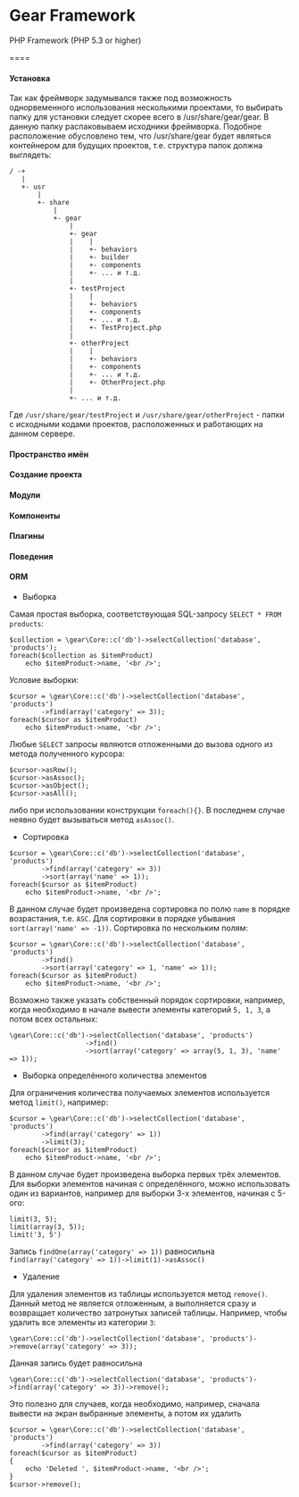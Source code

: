 Gear Framework
====

PHP Framework (PHP 5.3 or higher)

====

#### Установка

Так как фреймворк задумывался также под возможность однорвеменного использования несколькими проектами, то выбирать папку для установки следует скорее всего в /usr/share/gear/gear. В данную папку распаковываем исходники фреймворка.
Подобное расположение обусловлено тем, что /usr/share/gear будет являться контейнером для будущих проектов, т.е. структура папок должна выглядеть:

```
/ -+
   |
   +- usr
       |
       +- share
           |
           +- gear
               |
               +- gear
               |    |
               |    +- behaviors
               |    +- builder
               |    +- components
               |    +- ... и т.д.
               |
               +- testProject
               |    |
               |    +- behaviors
               |    +- components
               |    +- ... и т.д.
               |    +- TestProject.php
               |
               +- otherProject
               |    |
               |    +- behaviors
               |    +- components
               |    +- ... и т.д.
               |    +- OtherProject.php
               |
               +- ... и т.д.
```
Где
`/usr/share/gear/testProject` и `/usr/share/gear/otherProject` - папки с исходными кодами проектов, расположенных и работающих на данном сервере.

#### Пространство имён

#### Создание проекта

#### Модули

#### Компоненты

#### Плагины

#### Поведения

#### ORM

* Выборка

Самая простая выборка, соответствующая SQL-запросу `SELECT * FROM products`:

```
$collection = \gear\Core::c('db')->selectCollection('database', 'products');
foreach($collection as $itemProduct)
    echo $itemProduct->name, '<br />';
```
Условие выборки:
 
```
$cursor = \gear\Core::c('db')->selectCollection('database', 'products')
        ->find(array('category' => 3));
foreach($cursor as $itemProduct)
    echo $itemProduct->name, '<br />';
```

Любые `SELECT` запросы являются отложенными до вызова одного из метода полученного курсора:

```
$cursor->asRow();
$cursor->asAssoc();
$cursor->asObject();
$cursor->asAll();
```
либо при использовании конструкции `foreach(){}`. В последнем случае неявно будет вызываться метод `asAssoc()`.

* Сортировка

```
$cursor = \gear\Core::c('db')->selectCollection('database', 'products')
        ->find(array('category' => 3))
        ->sort(array('name' => 1));
foreach($cursor as $itemProduct)
    echo $itemProduct->name, '<br />';
```
В данном случае будет произведена сортировка по полю `name` в порядке возрастания, т.е. `ASC`. Для сортировки в порядке убывания `sort(array('name' => -1))`. Сортировка по нескольким полям:

```
$cursor = \gear\Core::c('db')->selectCollection('database', 'products')
        ->find()
        ->sort(array('category' => 1, 'name' => 1));
foreach($cursor as $itemProduct)
    echo $itemProduct->name, '<br />';
```
Возможно также указать собственный порядок сортировки, например, когда необходимо в начале вывести элементы категорий `5, 1, 3`, а потом всех остальных:
```
\gear\Core::c('db')->selectCollection('database', 'products')
                   ->find()
                   ->sort(array('category' => array(5, 1, 3), 'name' => 1));
```
* Выборка определённого количества элементов

Для ограничения количества получаемых элементов используется метод `limit()`, например:

```
$cursor = \gear\Core::c('db')->selectCollection('database', 'products')
        ->find(array('category' => 1))
        ->limit(3);
foreach($cursor as $itemProduct)
    echo $itemProduct->name, '<br />';
```
В данном случае будет произведена выборка первых трёх элементов. 
Для выборки элементов начиная с определённого, можно использовать один из вариантов, например для выборки 3-х элементов, начиная с 5-ого:

```
limit(3, 5);
limit(array(3, 5));
limit('3, 5')
```
Запись `findOne(array('category' => 1))` равносильна `find(array('category' => 1))->limit(1)->asAssoc()`
 
* Удаление

Для удаления элементов из таблицы используется метод `remove()`. Данный метод не является отложенным, а выполняется сразу и возвращает количество затронутых записей таблицы. Например, чтобы удалить все элементы из категории `3`:

```
\gear\Core::c('db')->selectCollection('database', 'products')->remove(array('category' => 3));
```
Данная запись будет равносильна

```
\gear\Core::c('db')->selectCollection('database', 'products')->find(array('category' => 3))->remove();
```
Это полезно для случаев, когда необходимо, например, сначала вывести на экран выбранные элементы, а потом их удалить

```
$cursor = \gear\Core::c('db')->selectCollection('database', 'products')
        ->find(array('category' => 3))
foreach($cursor as $itemProduct)
{
    echo 'Deleted ', $itemProduct->name, '<br />';
}
$cursor->remove();
```
